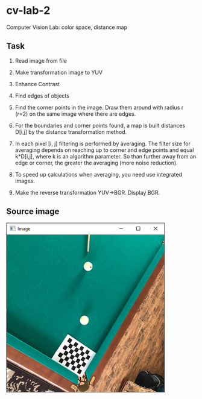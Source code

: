 # cv-lab-2
Computer Vision Lab: color space, distance map

## Task

1. Read image from file

2. Make transformation image to YUV

3. Enhance Contrast

4. Find edges of objects

5. Find the corner points in the image. Draw them around
with radius r (r=2) on the same image where there are edges.

6. For the boundaries and corner points found, a map is built
distances D[i,j] by the distance transformation method.

7. In each pixel [i, j] filtering is performed by averaging.
The filter size for averaging depends on reaching up to
corner and edge points and equal
k*D[i,j], where k is an algorithm parameter. So than
further away from an edge or corner, the greater the averaging (more
noise reduction).

8. To speed up calculations when averaging, you need
use integrated images.

9. Make the reverse transformation YUV->BGR. Display BGR.



## Source image

![Kiku](docs/image.png)
